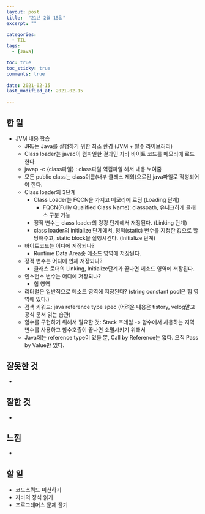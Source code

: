 ```yaml
---
layout: post
title:  "21년 2월 15일"
excerpt: ""

categories:
  - TIL
tags:
  - [Java]

toc: true
toc_sticky: true
comments: true
 
date: 2021-02-15
last_modified_at: 2021-02-15

---
```


## 한 일

- JVM 내용 학습
  - JRE는 Java를 실행하기 위한 최소 환경 (JVM + 필수 라이브러리)
  - Class loader는 javac이 컴파일한 결과인 자바 바이트 코드를 메모리에 로드한다.
  - javap -c {class파일} : class파일 역컴파일 해서 내용 보여줌
  - 모든 public class는 class이름(내부 클래스 제외)으로된 java파일로 작성되어야 한다.
  - Class loader의 3단계
    - Class Loader는 FQCN을 가지고 메모리에 로딩 (Loading 단계)
      - FQCN(Fully Qualified Class Name): classpath, 유니크하게 클래스 구분 가능
    - 정적 변수는 class loader의 링킹 단계에서 저장된다. (Linking 단계)
    - class loader의 initialize 단계에서, 정적(static) 변수를 지정한 값으로 할당해주고, static block을 실행시킨다. (Initialize 단계)
  - 바이트코드는 어디에 저장되나?
    - Runtime Data Area중 메소드 영역에 저장된다.
  - 정적 변수는 어디에 언제 저장되나?
    - 클래스 로더의 Linking, Initialize단계가 끝나면 메소드 영역에 저장된다.
  - 인스턴스 변수는 어디에 저장되나?
    - 힙 영역
  - 리터럴은 일반적으로 메소드 영역에 저장된다? (string constant pool은 힙 영역에 있다.)
  - 검색 키워드: java reference type spec (어려운 내용은 tistory, velog말고 공식 문서 읽는 습관)
  - 함수를 구현하기 위해서 필요한 것: Stack 프레임 -> 함수에서 사용하는 지역변수를 사용하고 함수호출이 끝나면 소멸시키기 위해서
  - Java에는 reference type이 있을 뿐, Call by Reference는 없다. 오직 Pass by Value만 있다.

## 잘못한 것

- 

## 잘한 것

- 

## 느낌

- 

## 할 일

- 코드스쿼드 미션하기
- 자바의 정석 읽기
- 프로그래머스 문제 풀기

